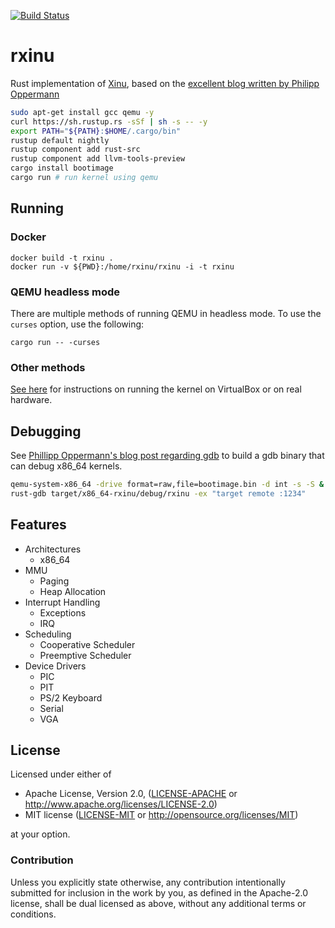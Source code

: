 [![Build Status](https://travis-ci.org/robert-w-gries/rxinu.svg?branch=master)](https://travis-ci.org/robert-w-gries/rxinu)

# rxinu
Rust implementation of [Xinu](https://github.com/xinu-os/xinu), based on the [excellent blog written by Philipp Oppermann](https://os.phil-opp.com/)

```bash
sudo apt-get install gcc qemu -y
curl https://sh.rustup.rs -sSf | sh -s -- -y
export PATH="${PATH}:$HOME/.cargo/bin"
rustup default nightly
rustup component add rust-src
rustup component add llvm-tools-preview
cargo install bootimage
cargo run # run kernel using qemu
```

## Running

### Docker

```
docker build -t rxinu .
docker run -v ${PWD}:/home/rxinu/rxinu -i -t rxinu
```

### QEMU headless mode

There are multiple methods of running QEMU in headless mode. To use the `curses` option, use the following:

```
cargo run -- -curses
```

### Other methods

[See here](https://os.phil-opp.com/minimal-rust-kernel/#virtualbox) for instructions on running the kernel on VirtualBox or on real hardware.

## Debugging

See [Phillipp Oppermann's blog post regarding gdb](https://os.phil-opp.com/set-up-gdb/) to build a gdb binary that can debug x86_64 kernels.

```bash
qemu-system-x86_64 -drive format=raw,file=bootimage.bin -d int -s -S &
rust-gdb target/x86_64-rxinu/debug/rxinu -ex "target remote :1234"
```

## Features

* Architectures
  * x86_64
* MMU
  * Paging
  * Heap Allocation
* Interrupt Handling
  * Exceptions
  * IRQ
* Scheduling
  * Cooperative Scheduler
  * Preemptive Scheduler
* Device Drivers
  * PIC
  * PIT
  * PS/2 Keyboard
  * Serial
  * VGA

## License

Licensed under either of

 * Apache License, Version 2.0, ([LICENSE-APACHE](LICENSE-APACHE) or http://www.apache.org/licenses/LICENSE-2.0)
 * MIT license ([LICENSE-MIT](LICENSE-MIT) or http://opensource.org/licenses/MIT)

at your option.

### Contribution

Unless you explicitly state otherwise, any contribution intentionally submitted
for inclusion in the work by you, as defined in the Apache-2.0 license, shall be dual licensed as above, without any
additional terms or conditions.
